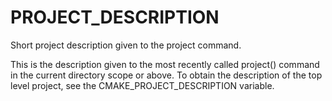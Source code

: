   

# PROJECT_DESCRIPTION  
Short project description given to the project command.  

This is the description given to the most recently called project()
command in the current directory scope or above.  To obtain the description
of the top level project, see the CMAKE_PROJECT_DESCRIPTION
variable.  

